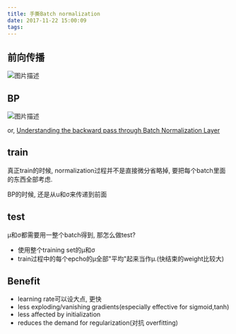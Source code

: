 ```yaml
---
title: 手撕Batch normalization
date: 2017-11-22 15:00:09
tags:
---
```


## 前向传播
![图片描述](http://otivusbsc.bkt.clouddn.com/0d444530-237d-4f2f-baf6-aeaead7579a5)

## BP
![图片描述](http://otivusbsc.bkt.clouddn.com/020035c2-af81-461b-97b7-372f296ce04d)

or, [Understanding the backward pass through Batch Normalization Layer](http://kratzert.github.io/2016/02/12/understanding-the-gradient-flow-through-the-batch-normalization-layer.html)

## train

真正train的时候, normalization过程并不是直接微分省略掉, 要把每个batch里面的东西全部考虑.

BP的时候, 还是从u和σ来传递到前面

## test

μ和σ都需要用一整个batch得到, 那怎么做test?

 - 使用整个training set的μ和σ
 - train过程中的每个epcho的μ全部"平均"起来当作μ.(快结束的weight比较大)
 
## Benefit

 - learning rate可以设大点, 更快
 - less exploding/vanishing gradients(especially effective for sigmoid,tanh)
 - less affected by initialization
 - reduces the demand for regularization(对抗 overfitting)